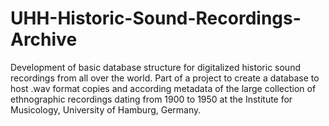 UHH-Historic-Sound-Recordings-Archive
=====================================

Development of basic database structure for digitalized historic sound recordings from all over the world. Part of a project
to create a database to host .wav format copies and according metadata of the large collection of ethnographic recordings dating from 1900 to
1950 at the Institute for Musicology, University of Hamburg, Germany.
